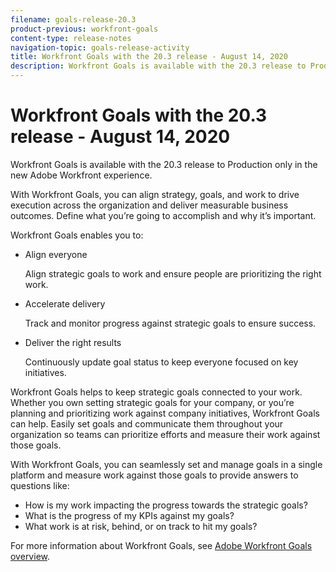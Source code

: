 ```yaml
---
filename: goals-release-20.3
product-previous: workfront-goals
content-type: release-notes
navigation-topic: goals-release-activity
title: Workfront Goals with the 20.3 release - August 14, 2020
description: Workfront Goals is available with the 20.3 release to Production only in the new Adobe Workfront experience.
---
```


# Workfront Goals with the 20.3 release - August 14, 2020

Workfront Goals is available with the 20.3 release to Production only in the new Adobe Workfront experience.

With Workfront Goals, you can align strategy, goals, and work to drive execution across the organization and deliver measurable business outcomes. Define what you’re going to accomplish and why it’s important.

Workfront Goals enables you to:

* Align everyone

  Align strategic goals to work and ensure people are prioritizing the right work.

* Accelerate delivery

  Track and monitor progress against strategic goals to ensure success.

* Deliver the right results

  Continuously update goal status to keep everyone focused on key initiatives.

Workfront Goals helps to keep strategic goals connected to your work. Whether you own setting strategic goals for your company, or you’re planning and prioritizing work against company initiatives, Workfront Goals can help. Easily set goals and communicate them throughout your organization so teams can prioritize efforts and measure their work against those goals.

With Workfront Goals, you can seamlessly set and manage goals in a single platform and measure work against those goals to provide answers to questions like:

* How is my work impacting the progress towards the strategic goals?
* What is the progress of my KPIs against my goals?
* What work is at risk, behind, or on track to hit my goals?

For more information about Workfront Goals, see [Adobe Workfront Goals overview](../../../workfront-goals/goal-management/wf-goals-overview.md).
